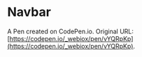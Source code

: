# Navbar

A Pen created on CodePen.io. Original URL: [https://codepen.io/_webiox/pen/vYQRpKp](https://codepen.io/_webiox/pen/vYQRpKp).

